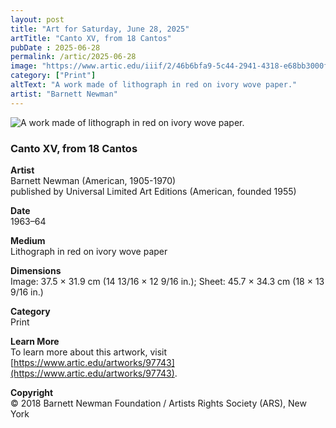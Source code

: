 ```yaml
---
layout: post
title: "Art for Saturday, June 28, 2025"
artTitle: "Canto XV, from 18 Cantos"
pubDate : 2025-06-28
permalink: /artic/2025-06-28
image: "https://www.artic.edu/iiif/2/46b6bfa9-5c44-2941-4318-e68bb3000fce/full/1686,/0/default.jpg"
category: ["Print"]
altText: "A work made of lithograph in red on ivory wove paper."
artist: "Barnett Newman"
---
```

 
<img src='https://www.artic.edu/iiif/2/46b6bfa9-5c44-2941-4318-e68bb3000fce/full/1686,/0/default.jpg' alt='A work made of lithograph in red on ivory wove paper.' style='border-radius=5px'> 
 
### Canto XV, from 18 Cantos
 
**Artist**<br>
Barnett Newman (American, 1905-1970)<br>
published by Universal Limited Art Editions (American, founded 1955)
 
**Date**<br>
1963–64
 
**Medium**<br>
Lithograph in red on ivory wove paper
 
**Dimensions**<br>
Image: 37.5 × 31.9 cm (14 13/16 × 12 9/16 in.); Sheet: 45.7 × 34.3 cm (18 × 13 9/16 in.)
 
**Category**<br>
Print
 
**Learn More**<br>
To learn more about this artwork, visit [https://www.artic.edu/artworks/97743](https://www.artic.edu/artworks/97743).
 
**Copyright**<br>
© 2018 Barnett Newman Foundation / Artists Rights Society (ARS), New York